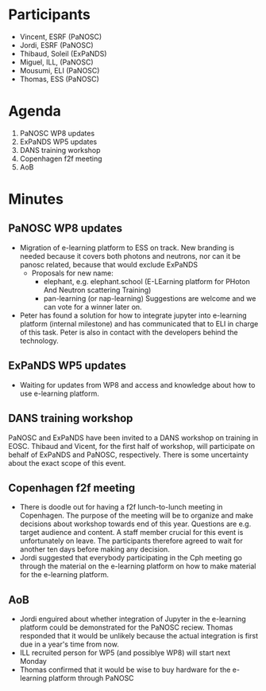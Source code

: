 Participants
=

* Vincent, ESRF (PaNOSC)
* Jordi, ESRF (PaNOSC)
* Thibaud, Soleil (ExPaNDS)
* Miguel, ILL, (PaNOSC)
* Mousumi, ELI (PaNOSC)
* Thomas, ESS (PaNOSC)

Agenda
=

1. PaNOSC WP8 updates
1. ExPaNDS WP5 updates
1. DANS training workshop
1. Copenhagen f2f meeting
1. AoB


Minutes
=

PaNOSC WP8 updates
-
* Migration of e-learning platform to ESS on track. New branding is needed because it covers both photons and neutrons, 
  nor can it be panosc related, because that would exclude ExPaNDS
  * Proposals for new name: 
     * elephant, e.g. elephant.school (E-LEarning platform for PHoton And Neutron scattering Training)
     * pan-learning (or nap-learning)
    Suggestions are welcome and we can vote for a winner later on. 
* Peter has found a solution for how to integrate jupyter into e-learning platform (internal milestone) and has communicated 
  that to ELI in charge of this task. Peter is also in contact with the developers behind the technology. 

ExPaNDS WP5 updates
-
* Waiting for updates from WP8 and access and knowledge about how to use e-learning platform.

DANS training workshop
-
PaNOSC and ExPaNDS have been invited to a DANS workshop on training in EOSC. Thibaud and Vicent, for the first half of workshop, 
will participate on behalf of ExPaNDS and PaNOSC, respectively. There is some uncertainty about the exact scope of this event.


Copenhagen f2f meeting
-
* There is doodle out for having a f2f lunch-to-lunch meeting in Copenhagen. The purpose of the meeting will be to organize 
and make decisions about workshop towards end of this year. Questions are e.g. target audience and content. A staff member 
crucial for this event is unfortunately on leave. The participants therefore agreed to wait for another ten days before 
making any decision. 
* Jordi suggested that everybody participating in the Cph meeting go through the material on the e-learning platform on how to make material for the e-learning platform.

AoB
-
* Jordi enguired about whether integration of Jupyter in the e-learning platform could be demonstrated for the PaNOSC reciew. Thomas responded that it would be unlikely because the actual integration is first due in a year's time from now.
* ILL recruited person for WP5 (and possiblye WP8) will start next Monday
* Thomas confirmed that it would be wise to buy hardware for the e-learning platform through PaNOSC







